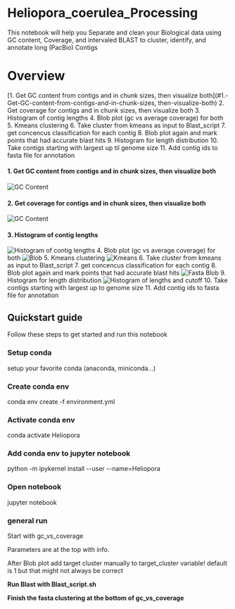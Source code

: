 # Heliopora_coerulea_Processing
This notebook will help you Separate and clean your Biological data using GC content, Coverage, and intervaled BLAST to cluster, identify, and annotate long (PacBio) Contigs

# Overview

[1. Get GC content from contigs and in chunk sizes, then visualize both](#1.-Get-GC-content-from-contigs-and-in-chunk-sizes, then-visualize-both) 
2. Get coverage for contigs and in chunk sizes, then visualize both 
3. Histogram of contig lengths 
4. Blob plot (gc vs average coverage) for both 
5. Kmeans clustering 
6. Take cluster from kmeans as input to Blast_script 
7. get concencus classification for each contig 
8. Blob plot again and mark points that had accurate blast hits 
9. Histogram for length distribution 
10. Take contigs starting with largest up til genome size 
11. Add contig ids to fasta file for annotation 



#### 1. Get GC content from contigs and in chunk sizes, then visualize both
![GC Content](https://github.com/AlexanderFastner/Heliopora_coerulea_Processing/blob/main/images/GC_content_000032.png?raw=true)
#### 2. Get coverage for contigs and in chunk sizes, then visualize both 
![GC Content](https://github.com/AlexanderFastner/Heliopora_coerulea_Processing/blob/main/images/Coverage_000032.png?raw=true)
#### 3. Histogram of contig lengths
![Histogram of contig lengths](https://github.com/AlexanderFastner/Heliopora_coerulea_Processing/blob/main/images/Histogram_of_lengths.png?raw=true)
4. Blob plot (gc vs average coverage) for both
![Blob](https://github.com/AlexanderFastner/Heliopora_coerulea_Processing/blob/main/images/Blob.png?raw=true)
5. Kmeans clustering 
![Kmeans](https://github.com/AlexanderFastner/Heliopora_coerulea_Processing/blob/main/images/Kmeans_clustering.png?raw=true)
6. Take cluster from kmeans as input to Blast_script
7. get concencus classification for each contig
8. Blob plot again and mark points that had accurate blast hits
![Fasta Blob](https://github.com/AlexanderFastner/Heliopora_coerulea_Processing/blob/main/images/Fasta_Blob.png?raw=true)
9. Histogram for length distribution
![Histogram of lengths and cutoff](https://github.com/AlexanderFastner/Heliopora_coerulea_Processing/blob/main/images/Histogram_of_lengths_of_subset.png?raw=true)
10. Take contigs starting with largest up to genome size
11. Add contig ids to fasta file for annotation


## Quickstart guide
Follow these steps to get started and run this notebook

### Setup conda
setup your favorite conda (anaconda, miniconda...)

### Create conda env
conda env create -f environment.yml

### Activate conda env
conda activate Heliopora

### Add conda env to jupyter notebook
python -m ipykernel install --user --name=Heliopora

### Open notebook
jupyter notebook

### general run
Start with gc_vs_coverage

Parameters are at the top with info.

After Blob plot add target cluster manually to target_cluster variable! default is 1 but that might not always be correct

<b>Run Blast with Blast_script.sh<b>

Finish the fasta clustering at the bottom of gc_vs_coverage


